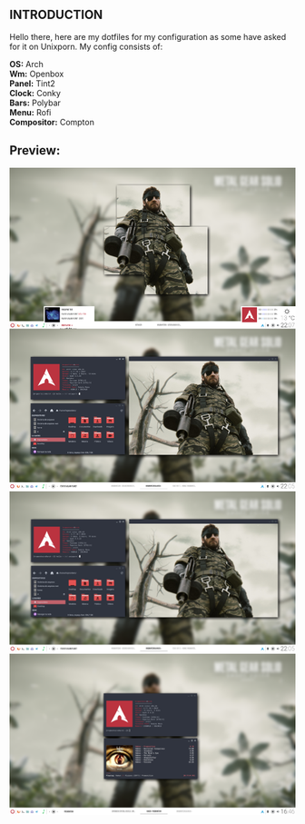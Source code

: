 ## INTRODUCTION

Hello there, here are my dotfiles for my configuration as some have asked for it on Unixporn. My config consists of:  

**OS:** Arch  
**Wm:** Openbox  
**Panel:** Tint2  
**Clock:** Conky  
**Bars:** Polybar  
**Menu:** Rofi  
**Compositor:** Compton  

## Preview:

![desktop](https://raw.githubusercontent.com/hrqmonteiro/openbox-dotfiles/master/print.png)
![desktop3](https://raw.githubusercontent.com/hrqmonteiro/openbox-dotfiles/master/2018-08-10-220516_1920x1080_scrot.png)
![ncmpcpp](https://raw.githubusercontent.com/hrqmonteiro/openbox-dotfiles/master/2018-08-11-164657_1920x1080_scrot.png)
